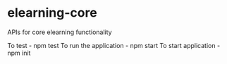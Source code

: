 # elearning-core
APIs for core elearning functionality

To test - npm test
To run the application - npm start
To start application - npm init


